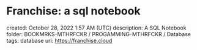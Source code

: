 # Franchise: a sql notebook

created: October 28, 2022 1:57 AM (UTC)
description: A SQL Notebook
folder: BOOKMRKS-MTHRFCKR / PROGAMMING-MTHRFCKR / Database
tags: database
url: https://franchise.cloud